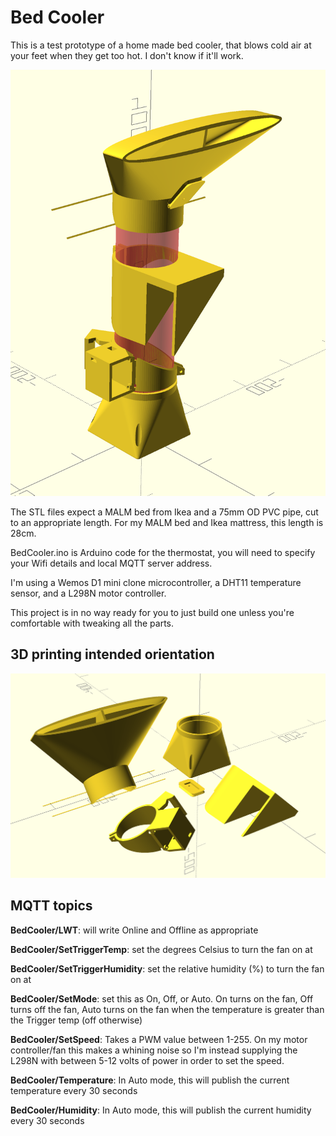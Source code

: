 # Bed Cooler

This is a test prototype of a home made bed cooler, that blows cold air at your feet when they get too hot. I don't know if it'll work.

![CAD image](assembled.png)

The STL files expect a MALM bed from Ikea and a 75mm OD PVC pipe, cut to an appropriate length.
For my MALM bed and Ikea mattress, this length is 28cm.

BedCooler.ino is Arduino code for the thermostat, you will need to specify your Wifi details and local MQTT server address.

I'm using a Wemos D1 mini clone microcontroller, a DHT11 temperature sensor, and a L298N motor controller.

This project is in no way ready for you to just build one unless you're comfortable with tweaking all the parts.

## 3D printing intended orientation

![CAD image](printing-orientation.png)

## MQTT topics

**BedCooler/LWT**: will write Online and Offline as appropriate

**BedCooler/SetTriggerTemp**: set the degrees Celsius to turn the fan on at

**BedCooler/SetTriggerHumidity**: set the relative humidity (%) to turn the fan on at

**BedCooler/SetMode**: set this as On, Off, or Auto.
On turns on the fan, Off turns off the fan, Auto turns on the fan when the temperature is greater than the Trigger temp (off otherwise)

**BedCooler/SetSpeed**: Takes a PWM value between 1-255. On my motor controller/fan this makes a whining noise so I'm instead supplying the L298N with between 5-12 volts of power in order to set the speed.

**BedCooler/Temperature**: In Auto mode, this will publish the current temperature every 30 seconds

**BedCooler/Humidity**: In Auto mode, this will publish the current humidity every 30 seconds


